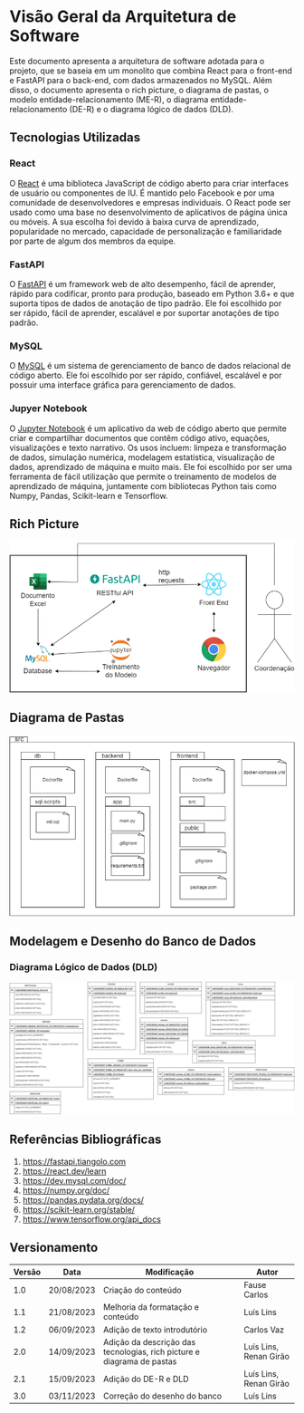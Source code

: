 # Visão Geral da Arquitetura de Software

Este documento apresenta a arquitetura de software adotada para o projeto, que se baseia em um monolito que combina React para o front-end e FastAPI para o back-end, com dados armazenados no MySQL. Além disso, o documento apresenta o rich picture, o diagrama de pastas, o modelo entidade-relacionamento (ME-R), o diagrama entidade-relacionamento (DE-R) e o diagrama lógico de dados (DLD).

## Tecnologias Utilizadas

### React

O [React](https://react.dev) é uma biblioteca JavaScript de código aberto para criar interfaces de usuário ou componentes de IU. É mantido pelo Facebook e por uma comunidade de desenvolvedores e empresas individuais. O React pode ser usado como uma base no desenvolvimento de aplicativos de página única ou móveis. A sua escolha foi devido à baixa curva de aprendizado, popularidade no mercado, capacidade de personalização e familiaridade por parte de algum dos membros da equipe.

### FastAPI

O [FastAPI](https://fastapi.tiangolo.com) é um framework web de alto desempenho, fácil de aprender, rápido para codificar, pronto para produção, baseado em Python 3.6+ e que suporta tipos de dados de anotação de tipo padrão. Ele foi escolhido por ser rápido, fácil de aprender, escalável e por suportar anotações de tipo padrão.

### MySQL

O [MySQL](https://dev.mysql.com/doc/) é um sistema de gerenciamento de banco de dados relacional de código aberto. Ele foi escolhido por ser rápido, confiável, escalável e por possuir uma interface gráfica para gerenciamento de dados.

### Jupyer Notebook

O [Jupyter Notebook](https://jupyter.org) é um aplicativo da web de código aberto que permite criar e compartilhar documentos que contêm código ativo, equações, visualizações e texto narrativo. Os usos incluem: limpeza e transformação de dados, simulação numérica, modelagem estatística, visualização de dados, aprendizado de máquina e muito mais. Ele foi escolhido por ser uma ferramenta de fácil utilização que permite o treinamento de modelos de aprendizado de máquina, juntamente com bibliotecas Python tais como Numpy, Pandas, Scikit-learn e Tensorflow.

## Rich Picture

![Rich Picture](../imagens/rich_picture.png)

## Diagrama de Pastas

![Diagrama de Pastas](../imagens/diagrama_pastas.png)

## Modelagem e Desenho do Banco de Dados

### Diagrama Lógico de Dados (DLD)

![Diagrama Lógico de Dados](../imagens/DiagramaDados.jpg)

## Referências Bibliográficas

1. https://fastapi.tiangolo.com
1. https://react.dev/learn
1. https://dev.mysql.com/doc/
1. https://numpy.org/doc/
1. https://pandas.pydata.org/docs/
1. https://scikit-learn.org/stable/
1. https://www.tensorflow.org/api_docs

## Versionamento

| Versão | Data       | Modificação                                                            | Autor                  |
| ------ | ---------- | ---------------------------------------------------------------------- | ---------------------- |
| 1.0    | 20/08/2023 | Criação do conteúdo                                                    | Fause Carlos           |
| 1.1    | 21/08/2023 | Melhoria da formatação e conteúdo                                      | Luís Lins              |
| 1.2    | 06/09/2023 | Adição de texto introdutório                                           | Carlos Vaz             |
| 2.0    | 14/09/2023 | Adição da descrição das tecnologias, rich picture e diagrama de pastas | Luís Lins, Renan Girão |
| 2.1    | 15/09/2023 | Adição do DE-R e DLD                                                   | Luís Lins, Renan Girão |
| 3.0    | 03/11/2023 | Correção do desenho do banco                                                   | Luís Lins |
